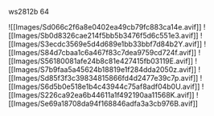 
ws2812b 64

![[Images/Sd066c2f6a8e0402ea49cb79fc883ca14e.avif]]
![[Images/Sb0d8326cae214f5bb5b3476f5d6c551e3.avif]]
![[Images/S3ecdc3569e5d4d689e1bb33bbf7d84b2Y.avif]]
![[Images/S84d7cbaa1c6a467f83c7dea9759cd724f.avif]]
![[Images/S56180081afe24b8c81e427415fb03119E.avif]]
![[Images/S7b9faa5a45624b18819e1f284dda2050z.avif]]
![[Images/Sd85f3f3c39834815866fd4d2477e39c7p.avif]]
![[Images/S6d5b0e518e1b4c43944c75af8adf04b0U.avif]]
![[Images/S226ca92ea6b44611a1f492190aa11568K.avif]]
![[Images/Se69a18708da94f168846adfa3a3cb976B.avif]]


